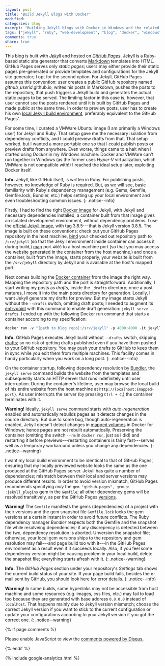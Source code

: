```yaml
---
layout: post
title: "Build Jekyll Blogs with Docker"
modified:
categories: blog
excerpt: "Building Jekyll blogs with Docker in Windows and the related anomalies."
tags: ["jekyll", "ruby", "web-development", "blog", "docker", "windows", "random-notes"]
comments: true
share: true
---
```


This blog is built with [_Jekyll_](https://jekyllrb.com) and hosted on [_GitHub Pages_](https://pages.github.com). Jekyll is a Ruby-based static site generator that converts [Markdown](https://www.markdownguide.org/getting-started) templates into HTML. GitHub Pages serves only _static pages_; users may either provide their static pages pre-generated or provide templates and configurations for the Jekyll site generator; I opt for the second option. For Jekyll, GitHub Pages assumes this convention: user creates a public GitHub repository named _github\_userid_.github.io, writes his posts in Markdown, pushes the posts to the repository, that push triggers a Jekyll build and generates the actual static pages to be served. The limiting factor in this case is, however, that user cannot see the posts rendered until it is built by GitHub Pages and made public at the same time. In order to preview posts, user has to create his own [local Jekyll build environment](https://help.github.com/en/articles/setting-up-your-github-pages-site-locally-with-jekyll), preferably equivalent to the GitHub Pages'.

For some time, I curated a VMWare Ubuntu image (I am primarily a Windows user) for Jekyll and Ruby. That setup gave me the necessary isolation from dependency conflicts, and I could preview drafts from that. That setup worked, but I wanted a more portable one so that I could publish posts or preview drafts from anywhere. Even worse, things came to a halt when I started using _Docker_ in my Windows machine: Docker and VMWare can't run together in Windows (as the former uses _Hyper-V_ virtualization, which VMWare is not compatible with!) I reached the ideal setup later, exploiting Docker itself.

**Info.** Jekyll, like GitHub itself, is written in Ruby. For publishing posts, however, no knowledge of Ruby is required. But, as we will see, basic familiarity with Ruby's dependency management (e.g. Gems, Gemfile, Gemfile.lock, Bundler, etc.) helps setting up your local environment and even troubleshooting common issues.
{: .notice--info}

Firstly, I had to find the right [Docker image](https://docs.docker.com/glossary/?term=IMAGE) for Jekyll, with Jekyll and necessary dependencies installed; a container built from that image gives an isolated development environment, without dependency problems. I use the [official Jekyll image](https://hub.docker.com/r/jekyll/jekyll), with tag 3.8.5---that is Jekyll version 3.8.5. The image is built on these conventions: check out your GitHub Pages repository in the host machine, [bind](https://docs.docker.com/storage/volumes/) your checked out repository path to `/srv/jekyll` (so that the Jekyll environment inside container can access it during build,) [map](https://docs.docker.com/config/containers/container-networking/#published-ports) port `4000` to a host machine port (so that you may access the website generated in the container from the host machine,) and once a container, built from the image, starts properly, your website is built from the `/srv/jekyll` directory by Jekyll and is available at the host's mapped port. 

Next comes building the [Docker container](https://docs.docker.com/glossary/?term=CONTAINER) from the image the right way. Mapping the repository path and the port is straightforward. Additionally, I start writing my posts as _drafts_, inside the `_drafts` directory; once a post matures, I move it into the main posts directory for generation. Locally, I want Jekyll generate my drafts for preview. But my image starts Jekyll without the `--drafts` switch, omitting draft posts; I needed to augment its [entrypoint](https://docs.docker.com/glossary/?term=ENTRYPOINT) with this command to enable draft generation: `jekyll serve --drafts`. I ended up with the following Docker run command that starts a container according to my specification:

```powershell
docker run -v "{path to blog repo}:/srv/jekyll" -p 4000:4000 -it jekyll/jekyll:3.8.5 /bin/bash -c "jekyll serve --drafts"
```

**Info.** GitHub Pages executes Jekyll build without `--drafts` switch, skipping [drafts](https://jekyllrb.com/docs/posts/#drafts); so no risk of getting drafts published even if you have them pushed to your GitHub repository. You may push your drafts to GitHub to keep them in sync while you edit them from multiple machines. This facility comes in handy particularly when you work on a long post.
{: .notice--info}

On the container startup, following dependency resolution by [Bundler](https://bundler.io/v2.0/man/bundle-install.1.html), the `jekyll serve` command builds the website from the templates and subsequently starts an HTTP server that runs indefinitely until user interruption. During the container's lifetime, user may browse the local build of his entire website from the host machine at `http://localhost:{mapped-port}`. As user interrupts the server (by pressing `Ctrl + C`,) the container terminates with it.

**Warning!** Ideally, `jekyll serve` command starts with _auto-regeneration_ enabled and automatically rebuilds pages as it detects changes in the source directory. But due to some bug, though auto-regeneration is enabled, Jekyll doesn't detect changes in [mapped volumes](https://docs.docker.com/storage/volumes/) in Docker for Windows; hence pages are not rebuilt automatically. Preserving the container (omitting the switch `--rm` in `docker run`, just as I did) and restarting it before previews---restarting containers is fairly fast---serves well as a temporary workaround unless you change any dependencies.
{: .notice--warning}

I want my local build environment to be identical to that of GitHub Pages', ensuring that my locally previewed website looks the same as the one produced at the GitHub Pages server. Jekyll has quite a number of dependencies; mismatch between their local and server versions may produce different results. In order to avoid version mismatch, GitHub Pages recommends specifying _only_ the `gem "github-pages", group: :jekyll_plugins` gem in the `Gemfile`; all other dependency gems will be resolved transitively, as per the GitHub Pages [versions](https://pages.github.com/versions/).

**Warning!** The `Gemfile` manifests the gems (dependencies) of a project with their versions and the gem snapshot file `Gemfile.lock` locks the gem versions at a certain instant in order to avoid future conflicts. The Ruby dependency manager _Bundler_ respects both the Gemfile and the snapshot file while resolveing dependencies; if any discrepency is detected between the two, dependency resolution is aborted. Unversion the snapshot file; otherwise, your local gem versions ships to the repository and gem resolution may fail---and page build too with it---in the GitHub Pages environment as a result even if it succeeds locally. Also, if you feel some dependency version might be causing problem in your local build, delete the snapshot file; everything starts afresh with it.
{: .notice--warning}

**Info.** The _GitHub Pages_ section under your repository's _Settings_ tab shows the current build status of your site. If your page build fails, besides the e-mail sent by GitHub, you should look here for error details.
{: .notice--info}

**Warning!** In some builds, some hyperlinks may not be accessible from host machine and some resources (e.g. images, css files, etc.) may fail to load too because they are generated with base address `0.0.0.0` instead of `localhost`. That happens mainly due to Jekyll version mismatch; choose the correct Jekyll version if you want to stick to the current configuration or update your configurations according to your Jekyll version if you got the correct one.
{: .notice--warning}


{% if page.comments %}
<div id="disqus_thread"></div>
<script type="text/javascript">
    /* * * CONFIGURATION VARIABLES * * */
    var disqus_shortname = 'fnasim';
    
    /* * * DON'T EDIT BELOW THIS LINE * * */
    (function() {
        var dsq = document.createElement('script'); dsq.type = 'text/javascript'; dsq.async = true;
        dsq.src = '//' + disqus_shortname + '.disqus.com/embed.js';
        (document.getElementsByTagName('head')[0] || document.getElementsByTagName('body')[0]).appendChild(dsq);
    })();
</script>
<noscript>Please enable JavaScript to view the <a href="https://disqus.com/?ref_noscript" rel="nofollow">comments powered by Disqus.</a></noscript>

{% endif %}

{% include google-analytics.html %}
